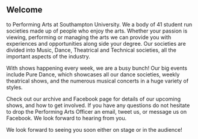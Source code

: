 ## Welcome
to Performing Arts at Southampton University. We a body of 41 student run societies made up of people who enjoy the arts. Whether your passion is viewing, performing or managing the arts we can provide you with experiences and opportunities along side your degree. Our societies are divided into Music, Dance, Theatrical and Technical societies, all the important aspects of the industry. 

With shows happening every week, we are a busy bunch! Our big events include Pure Dance, which showcases all our dance societies, weekly theatrical shows, and the numerous musical concerts in a huge variety of styles. 

Check out our archive and Facebook page for details of our upcoming shows, and how to get involved. If you have any questions do not hesitate to drop the Performing Arts Officer an email, tweet us, or message us on Facebook. We look forward to hearing from you. 

We look forward to seeing you soon either on stage or in the audience!